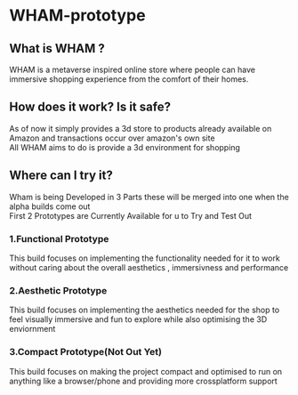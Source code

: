# WHAM-prototype  
## What is WHAM ?  
WHAM is a metaverse inspired online store where people can have immersive shopping experience from the comfort of their homes.  
  
## How does it work? Is it safe?  
As of now it simply provides a 3d store to products already available on Amazon and transactions occur over amazon's own site  
All WHAM aims to do is provide a 3d environment for shopping 
  
## Where can I try it?  
Wham is being Developed in 3 Parts these will be merged into one when the alpha builds come out  
First 2 Prototypes are Currently Available for u to Try and Test Out  
### 1.Functional Prototype  
This build focuses on implementing the functionality needed for it to work without caring about the overall aesthetics , immersivness and performance
### 2.Aesthetic Prototype
This build focuses on implementing the aesthetics needed for the shop to feel visually immersive and fun to explore while also optimising the 3D enviornment 
### 3.Compact Prototype(Not Out Yet)
This build focuses on making the project compact and optimised to run on anything like a browser/phone and providing more crossplatform support
